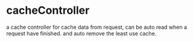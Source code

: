 # cacheController
a cache controller for cache data from request, can be auto read when a request have finished. and auto remove the least use cache.
